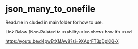 # json_many_to_onefile
Read.me in cluded in main folder for how to use.

Link Below (Non-Related to usability) also shows how it's used.

https://youtu.be/d4pwEtXMAw8?si=9XAgrFT3gDpKKj-X
